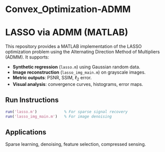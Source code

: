 # Convex_Optimization-ADMM

# LASSO via ADMM (MATLAB)

This repository provides a MATLAB implementation of the LASSO optimization problem using the Alternating Direction Method of Multipliers (ADMM). It supports:

- **Synthetic regression** (`lasso.m`) using Gaussian random data.
- **Image reconstruction** (`lasso_img_main.m`) on grayscale images.
- **Metric outputs**: PSNR, SSIM, $\ell_2$ error.
- **Visual analysis**: convergence curves, histograms, error maps.

## Run Instructions
```matlab
run('lasso.m')            % For sparse signal recovery
run('lasso_img_main.m')   % For image denoising
```

## Applications
Sparse learning, denoising, feature selection, compressed sensing.
